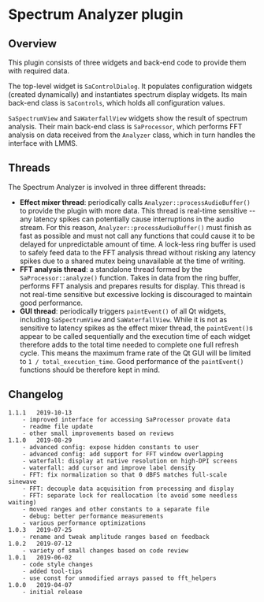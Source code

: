 # Spectrum Analyzer plugin

## Overview

This plugin consists of three widgets and back-end code to provide them with required data.

The top-level widget is `SaControlDialog`. It populates configuration widgets (created dynamically) and instantiates spectrum display widgets. Its main back-end class is `SaControls`, which holds all configuration values.

`SaSpectrumView` and `SaWaterfallView` widgets show the result of spectrum analysis. Their main back-end class is `SaProcessor`, which performs FFT analysis on data received from the `Analyzer` class, which in turn handles the interface with LMMS.

## Threads

The Spectrum Analyzer is involved in three different threads:
 - **Effect mixer thread**: periodically calls `Analyzer::processAudioBuffer()` to provide the plugin with more data. This thread is real-time sensitive -- any latency spikes can potentially cause interruptions in the audio stream. For this reason, `Analyzer::processAudioBuffer()` must finish as fast as possible and must not call any functions that could cause it to be delayed for unpredictable amount of time. A lock-less ring buffer is used to safely feed data to the FFT analysis thread without risking any latency spikes due to a shared mutex being unavailable at the time of writing.
 - **FFT analysis thread**: a standalone thread formed by the `SaProcessor::analyze()` function. Takes in data from the ring buffer, performs FFT analysis and prepares results for display. This thread is not real-time sensitive but excessive locking is discouraged to maintain good performance.
 - **GUI thread**: periodically triggers `paintEvent()` of all Qt widgets, including `SaSpectrumView` and `SaWaterfallView`. While it is not as sensitive to latency spikes as the effect mixer thread, the `paintEvent()`s appear to be called sequentially and the execution time of each widget therefore adds to the total time needed to complete one full refresh cycle. This means the maximum frame rate of the Qt GUI will be limited to `1 / total_execution_time`. Good performance of the `paintEvent()` functions should be therefore kept in mind.


## Changelog
	1.1.1	2019-10-13
		- improved interface for accessing SaProcessor provate data
		- readme file update
		- other small improvements based on reviews
	1.1.0	2019-08-29
		- advanced config: expose hidden constants to user
		- advanced config: add support for FFT window overlapping
		- waterfall: display at native resolution on high-DPI screens
		- waterfall: add cursor and improve label density
		- FFT: fix normalization so that 0 dBFS matches full-scale sinewave
		- FFT: decouple data acquisition from processing and display
		- FFT: separate lock for reallocation (to avoid some needless waiting)
		- moved ranges and other constants to a separate file
		- debug: better performance measurements
		- various performance optimizations
	1.0.3	2019-07-25
		- rename and tweak amplitude ranges based on feedback
	1.0.2	2019-07-12
		- variety of small changes based on code review
	1.0.1	2019-06-02
		- code style changes
		- added tool-tips
		- use const for unmodified arrays passed to fft_helpers
	1.0.0	2019-04-07
		- initial release

